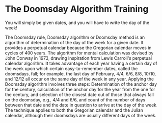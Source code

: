 # The Doomsday Algorithm Training

You will simply be given dates, and you will have to write the day of the week!

The Doomsday rule, Doomsday algorithm or Doomsday method is an algorithm of determination of the day of the week for a given date.
It provides a perpetual calendar because the Gregorian calendar moves in cycles of 400 years. 
The algorithm for mental calculation was devised by John Conway in 1973, drawing inspiration from Lewis Carroll's perpetual calendar algorithm. 
It takes advantage of each year having a certain day of the week upon which certain easy-to-remember dates, called the doomsdays, fall; for example, 
the last day of February, 4/4, 6/6, 8/8, 10/10, and 12/12 all occur on the same day of the week in any year. Applying the Doomsday algorithm involves three steps: 
Determination of the anchor day for the century, calculation of the anchor day for the year from the one for the century, and selection of the closest date out 
of those that always fall on the doomsday, e.g., 4/4 and 6/6, and count of the number of days between that date and the date 
in question to arrive at the day of the week. The technique applies to both the Gregorian calendar and the Julian calendar, although their doomsdays 
are usually different days of the week.
